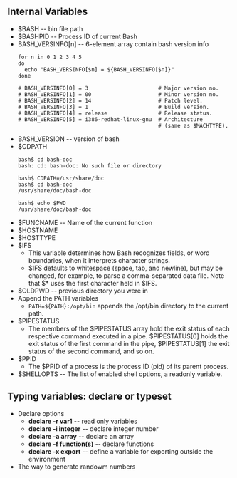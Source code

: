 ## Internal Variables
* $BASH -- bin file path
* $BASHPID -- Process ID of current Bash
* BASH_VERSINFO[n] --  6-element array contain bash version info
  ```console
  for n in 0 1 2 3 4 5
  do
    echo "BASH_VERSINFO[$n] = ${BASH_VERSINFO[$n]}"
  done  

  # BASH_VERSINFO[0] = 3                      # Major version no.
  # BASH_VERSINFO[1] = 00                     # Minor version no.
  # BASH_VERSINFO[2] = 14                     # Patch level.
  # BASH_VERSINFO[3] = 1                      # Build version.
  # BASH_VERSINFO[4] = release                # Release status.
  # BASH_VERSINFO[5] = i386-redhat-linux-gnu  # Architecture
                                              # (same as $MACHTYPE).
  ```
* BASH_VERSION -- version of bash
* $CDPATH
  ```console
  bash$ cd bash-doc
  bash: cd: bash-doc: No such file or directory

  bash$ CDPATH=/usr/share/doc
  bash$ cd bash-doc
  /usr/share/doc/bash-doc

  bash$ echo $PWD
  /usr/share/doc/bash-doc
  ```
* $FUNCNAME -- Name of the current function
* $HOSTNAME
* $HOSTTYPE
* $IFS
  * This variable determines how Bash recognizes fields, or word boundaries, when it interprets character strings.
  * $IFS defaults to whitespace (space, tab, and newline), but may be changed, for example, to parse a comma-separated data file. Note that $* uses the first character held in $IFS.
* $OLDPWD -- previous directory you were in
* Append the PATH variables
  * `PATH=${PATH}:/opt/bin` appends the /opt/bin directory to the current path. 
* $PIPESTATUS
  * The members of the $PIPESTATUS array hold the exit status of each respective command executed in a pipe. $PIPESTATUS[0] holds the exit status of the first command in the pipe, $PIPESTATUS[1] the exit status of the second command, and so on.
* $PPID
  * The $PPID of a process is the process ID (pid) of its parent process.
* $SHELLOPTS -- The list of enabled shell options, a readonly variable.

## Typing variables: declare or typeset
* Declare options
  * **declare -r var1** -- read only variables
  * **declare -i integer** -- declare integer number
  * **declare -a array** -- declare an array
  * **declare -f function(s)** -- declare functions
  * **declare -x export** -- define a variable for exporting outside the environment
* The way to generate randowm numbers